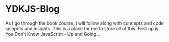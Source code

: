 # YDKJS-Blog

As I go through the book course, I will follow along with concepts and code snippets and insights. This is a place for me to store all of this. First up is You Don't Know JavaScript - Up and Going...
